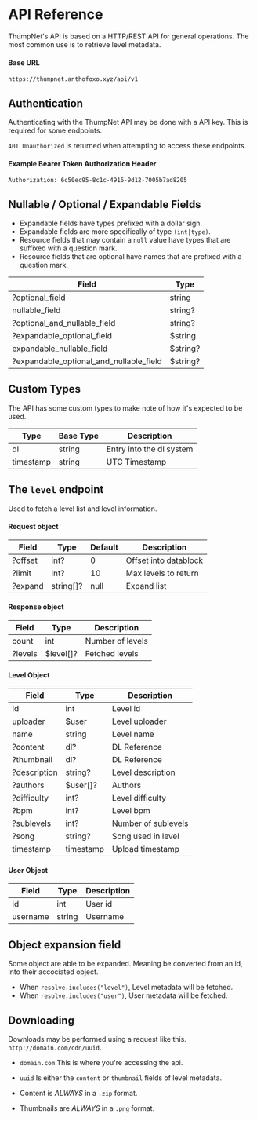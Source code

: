 # API Reference
ThumpNet's API is based on a HTTP/REST API for general operations. The most common use is to retrieve level metadata.

#### Base URL
```
https://thumpnet.anthofoxo.xyz/api/v1
```

## Authentication
Authenticating with the ThumpNet API may be done with a API key. This is required for some endpoints.

`401 Unauthorized` is returned when attempting to access these endpoints.

#### Example Bearer Token Authorization Header
```
Authorization: 6c50ec95-8c1c-4916-9d12-7005b7ad8205
```

## Nullable / Optional / Expandable Fields
* Expandable fields have types prefixed with a dollar sign.
* Expandable fields are more specifically of type `(int|type)`.
* Resource fields that may contain a `null` value have types that are suffixed with a question mark.
* Resource fields that are optional have names that are prefixed with a question mark.

| Field                                   | Type     |
| --------------------------------------- | -------- |
| ?optional_field                         | string   |
| nullable_field                          | string?  |
| ?optional_and_nullable_field            | string?  |
| ?expandable_optional_field              | $string  |
| expandable_nullable_field               | $string? |
| ?expandable_optional_and_nullable_field | $string? |

## Custom Types
The API has some custom types to make note of how it's expected to be used.

| Type      | Base Type | Description              |
| ----------| --------- | ------------------------ |
| dl        | string    | Entry into the dl system |
| timestamp | string    | UTC Timestamp            |


## The `level` endpoint
Used to fetch a level list and level information.

#### Request object
| Field    | Type      | Default | Description           |
| -------- | --------- | ------- | --------------------- |
| ?offset  | int?      | 0       | Offset into datablock |
| ?limit   | int?      | 10      | Max levels to return  |
| ?expand  | string[]? | null    | Expand list           |

#### Response object
| Field    | Type      | Description      |
| -------- | --------- | ---------------- |
| count    | int       | Number of levels |
| ?levels  | $level[]? | Fetched levels   |

#### Level Object
| Field        | Type      | Description         |
| ------------ | --------- | ------------------- |
| id           | int       | Level id            |
| uploader     | $user     | Level uploader      |
| name         | string    | Level name          |
| ?content     | dl?       | DL Reference        |
| ?thumbnail   | dl?       | DL Reference        |
| ?description | string?   | Level description   |
| ?authors     | $user[]?  | Authors             |
| ?difficulty  | int?      | Level difficulty    |
| ?bpm         | int?      | Level bpm           |
| ?sublevels   | int?      | Number of sublevels |
| ?song        | string?   | Song used in level  |
| timestamp    | timestamp | Upload timestamp    |

#### User Object
| Field       | Type   | Description |
| ----------- | ------ | ----------- |
| id          | int    | User id     |
| username    | string | Username    |



## Object expansion field
Some object are able to be expanded. Meaning be converted from an id, into their accociated object.
* When `resolve.includes("level")`, Level metadata will be fetched.
* When `resolve.includes("user")`, User metadata will be fetched.

## Downloading
Downloads may be performed using a request like this. `http://domain.com/cdn/uuid`.
* `domain.com` This is where you're accessing the api.
* `uuid` Is either the `content` or `thumbnail` fields of level metadata.

* Content is *ALWAYS* in a `.zip` format.
* Thumbnails are *ALWAYS* in a `.png` format.